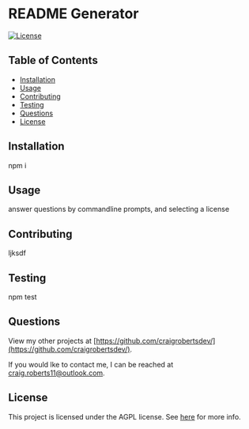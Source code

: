 # README Generator
  [![License](https://img.shields.io/badge/License-AGPL_v3-blue.svg)](https://www.gnu.org/licenses/agpl-3.0)
  
  ## Table of Contents
  - [Installation](#installation)
  - [Usage](#usage)
  - [Contributing](#contributing)
  - [Testing](#testing)
  - [Questions](#questions)
  - [License](#license)
  
  ## Installation
  npm i
  
  ## Usage
  answer questions by commandline prompts, and selecting a license
  
  ## Contributing
  ljksdf
  
  ## Testing
  npm test
  
  ## Questions
  View my other projects at [https://github.com/craigrobertsdev/](https://github.com/craigrobertsdev/).

  If you would lke to contact me, I can be reached at [craig.roberts11@outlook.com](mailto:craig.roberts11@outlook.com).
  
  ## License
  
  This project is licensed under the AGPL license. See [here](https://www.gnu.org/licenses/agpl-3.0) for more info.